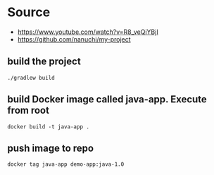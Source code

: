# Source

- https://www.youtube.com/watch?v=R8_veQiYBjI
- https://github.com/nanuchi/my-project

## build the project

```
./gradlew build
```

## build Docker image called java-app. Execute from root

```
docker build -t java-app .
```

    
## push image to repo 

```
docker tag java-app demo-app:java-1.0
```
